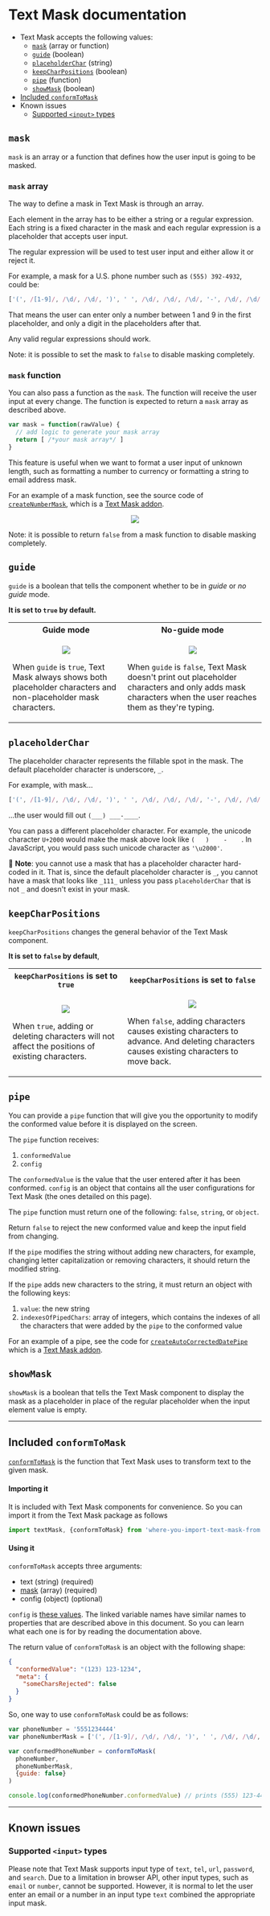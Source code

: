 # Text Mask documentation

* Text Mask accepts the following values:
  * [`mask`](#mask) (array or function)
  * [`guide`](#guide) (boolean)
  * [`placeholderChar`](#placeholderchar) (string)
  * [`keepCharPositions`](#keepcharpositions) (boolean)
  * [`pipe`](#pipe) (function)
  * [`showMask`](#showmask) (boolean)
* [Included `conformToMask`](#included-conformtomask)
* Known issues
  * [Supported `<input>` types](#supported-input-types)

## `mask`

`mask` is an array or a function that defines how the user input is going to be masked.

### `mask` array

The way to define a mask in Text Mask is through an array.

Each element in the array has to be either a string or a regular expression. Each string is a fixed character in the mask
and each regular expression is a placeholder that accepts user input. 

The regular expression will be used to test user input and either allow it or reject it.

For example, a mask for a U.S. phone number such as `(555) 392-4932`, could be:

```js
['(', /[1-9]/, /\d/, /\d/, ')', ' ', /\d/, /\d/, /\d/, '-', /\d/, /\d/, /\d/, /\d/]
```

That means the user can enter only a number between 1 and 9 in the first placeholder, and only a digit in the placeholders
after that. 

Any valid regular expressions should work.

Note: it is possible to set the mask to `false` to disable masking completely.

### `mask` function

You can also pass a function as the `mask`. The function will receive the user input at every
change. The function is expected to return a `mask` array as described above.

```js
var mask = function(rawValue) {
  // add logic to generate your mask array
  return [ /*your mask array*/ ]
}
```

This feature is useful when we want to format a user input of unknown length, such as
formatting a number to currency or formatting a string to email address mask.

For an example of a mask function, see the source code of
[`createNumberMask`](https://github.com/NationalBankBelgium/text-mask/blob/master/addons/src/createNumberMask.js),
which is a [Text Mask addon](https://github.com/NationalBankBelgium/text-mask/tree/master/addons/#readme).

<p align="center">
<img src="assets/dynamicMask.gif"/>
</p>

Note: it is possible to return `false` from a mask function to disable masking completely.

## `guide`

`guide` is a boolean that tells the component whether to be in *guide* or *no guide* mode.

**It is set to `true` by default.**

<table>
<tbody>
<tr>
<th>Guide mode</th>
<th>No-guide mode</th>
</tr>

<tr>
<td>
<p align="center">
<img src="assets/guideMode.gif"/>
</p>

<p>
When <code>guide</code> is <code>true</code>, Text Mask always shows both placeholder characters and non-placeholder
mask characters.
</p>
</td>

<td>
<p align="center">
<img src="assets/noGuideMode.gif"/>
</p>

</p>
When <code>guide</code> is <code>false</code>, Text Mask doesn't print out placeholder characters and only adds mask
characters when the user reaches them as they're typing.
</p>
</td>
</tr>
</tbody>
</table>

## `placeholderChar`

The placeholder character represents the fillable spot in the mask. The default placeholder
character is underscore, `_`.

For example, with mask...

```js
['(', /[1-9]/, /\d/, /\d/, ')', ' ', /\d/, /\d/, /\d/, '-', /\d/, /\d/, /\d/, /\d/]
```
 
...the user would fill out `(___) ___-____`.

You can pass a different placeholder character. For example, the unicode character `U+2000` would
make the mask above look like `(   )    -    `. In JavaScript, you would pass such unicode character
as `'\u2000'`.

&#x1F4CD; **Note**: you cannot use a mask that has a placeholder character hard-coded in it. That
is, since the default placeholder character is `_`, you cannot have a mask that looks like
`_111_` unless you pass `placeholderChar` that is not `_` and doesn't exist
in your mask.

## `keepCharPositions`

`keepCharPositions` changes the general behavior of the Text Mask component.

**It is set to `false` by default**,

<table>
<tbody>
<tr>
<th><code>keepCharPositions</code> is set to <code>true</code></th>
<th><code>keepCharPositions</code> is set to <code>false</code></th>
</tr>

<tr>
<td>
<p align="center">
<img src="assets/keepCharPositionsTrue.gif"/>
</p>

<p>
When <code>true</code>, adding or deleting characters will not affect the positions of existing characters.
</p>
</td>

<td>
<p align="center">
<img src="assets/keepCharPositionsFalse.gif"/>
</p>

</p>
When <code>false</code>, adding characters causes existing characters to advance. And deleting characters
causes existing characters to move back.
</p>
</td>
</tr>
</tbody>
</table>

## `pipe`

You can provide a `pipe` function that will give you the opportunity to modify the conformed value before it is
displayed on the screen.

The `pipe` function receives:

1. `conformedValue`
1. `config`

The `conformedValue` is the value that the user entered after it has been conformed. `config` is an object that 
contains all the user configurations for Text Mask (the ones detailed on this page).

The `pipe` function must return one of the following: `false`, `string`, or `object`.

Return `false` to reject the new conformed value and keep the input field from changing.

If the `pipe` modifies the string without adding new characters, for example, changing letter capitalization or removing
characters, it should return the modified string. 

If the `pipe` adds new characters to the string, it must return an object with the following keys:

1. `value`: the new string
1. `indexesOfPipedChars`: array of integers, which contains the indexes of all the characters that were added by the
`pipe` to the conformed value

For an example of a pipe, see the code for
[`createAutoCorrectedDatePipe`](https://github.com/NationalBankBelgium/text-mask/blob/master/addons/src/createAutoCorrectedDatePipe.js)
which is a [Text Mask addon](https://github.com/NationalBankBelgium/text-mask/tree/master/addons/#readme).


## `showMask`

`showMask` is a boolean that tells the Text Mask component to display the mask as a
placeholder in place of the regular placeholder when the input element value is empty.

---

## Included `conformToMask`

[`conformToMask`](https://github.com/NationalBankBelgium/text-mask/blob/master/core/src/conformToMask.js)
 is the function that Text Mask uses to transform text to the given mask.

#### Importing it

It is included with Text Mask components for convenience. So you can import it from the Text Mask
package as follows

```js
import textMask, {conformToMask} from 'where-you-import-text-mask-from' 
```

#### Using it

`conformToMask` accepts three arguments:

* text (string) (required)
* [mask](#mask) (array) (required)
* config (object) (optional)

`config` is [these values](https://github.com/NationalBankBelgium/text-mask/blob/master/core/src/conformToMask.js#L9-L14).
The linked variable names have similar names to properties that are described above in this document. So you can 
learn what each one is for by reading the documentation above.

The return value of `conformToMask` is an object with the following shape:

```json
{
  "conformedValue": "(123) 123-1234",
  "meta": {
    "someCharsRejected": false
  }
}
```

So, one way to use `conformToMask` could be as follows:

```js
var phoneNumber = '5551234444'
var phoneNumberMask = ['(', /[1-9]/, /\d/, /\d/, ')', ' ', /\d/, /\d/, /\d/, '-', /\d/, /\d/, /\d/, /\d/]

var conformedPhoneNumber = conformToMask(
  phoneNumber,
  phoneNumberMask,
  {guide: false}
)

console.log(conformedPhoneNumber.conformedValue) // prints (555) 123-4444
```

---

## Known issues

### Supported `<input>` types

Please note that Text Mask supports input type of `text`, `tel`, `url`, `password`, and `search`. Due to a limitation
in browser API, other input types, such as `email` or `number`, cannot be supported. However, it is normal to let the 
user enter an email or a number in an input type `text` combined the appropriate input mask.
